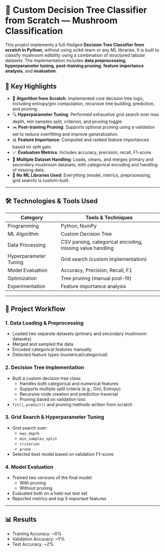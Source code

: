 # 🌳 Custom Decision Tree Classifier from Scratch — Mushroom Classification

This project implements a full-fledged **Decision Tree Classifier from scratch in Python**, without using scikit-learn or any ML libraries. It is built to classify mushroom edibility using a combination of structured tabular datasets. The implementation includes **data preprocessing**, **hyperparameter tuning**, **post-training pruning**, **feature importance analysis**, and **evaluation**.

## 🚀 Key Highlights

- 🔧 **Algorithm from Scratch**: Implemented core decision tree logic, including entropy/gini computation, recursive tree building, prediction, and pruning.
- 🔍 **Hyperparameter Tuning**: Performed exhaustive grid search over max depth, min samples split, criterion, and pruning toggle.
- ✂️ **Post-training Pruning**: Supports optional pruning using a validation set to reduce overfitting and improve generalization.
- 📊 **Feature Importance**: Computed and ranked feature importances based on split gain.
- 📈 **Evaluation Metrics**: Includes accuracy, precision, recall, F1-score.
- 🧪 **Multiple Dataset Handling**: Loads, cleans, and merges primary and secondary mushroom datasets, with categorical encoding and handling of missing data.
- 🧠 **No ML Libraries Used**: Everything (model, metrics, preprocessing, grid search) is custom-built.

---

## 🛠 Technologies & Tools Used

| Category         | Tools & Techniques |
|------------------|--------------------|
| Programming      | Python, NumPy |
| ML Algorithm     | Custom Decision Tree |
| Data Processing  | CSV parsing, categorical encoding, missing value handling |
| Hyperparameter Tuning | Grid search (custom implementation) |
| Model Evaluation | Accuracy, Precision, Recall, F1 |
| Optimization     | Tree pruning (manual post-fit) |
| Experimentation  | Feature importance analysis |

---

## 🧪 Project Workflow

### 1. Data Loading & Preprocessing
- Loaded two separate datasets (primary and secondary mushroom datasets)
- Merged and sampled the data
- Encoded categorical features manually
- Detected feature types (numerical/categorical)

### 2. Decision Tree Implementation
- Built a custom decision tree class:
  - Handles both categorical and numerical features
  - Supports multiple split criteria (e.g., Gini, Entropy)
  - Recursive node creation and prediction traversal
  - Pruning based on validation loss
- `fit()`, `predict()` and pruning methods written from scratch

### 3. Grid Search & Hyperparameter Tuning
- Grid search over:
  - `max_depth`
  - `min_samples_split`
  - `criterion`
  - `prune`
- Selected best model based on validation F1-score

### 4. Model Evaluation
- Trained two versions of the final model:
  - With pruning
  - Without pruning
- Evaluated both on a held-out test set
- Reported metrics and top 5 important features

---
## 📊 Results

- Training Accuracy: ~X%
- Validation Accuracy: ~Y%
- Test Accuracy: ~Z%

